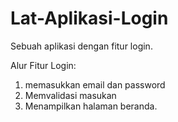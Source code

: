 # Lat-Aplikasi-Login

Sebuah aplikasi dengan fitur login.

Alur Fitur Login:
1. memasukkan email dan password
2. Memvalidasi masukan
3. Menampilkan halaman beranda.
